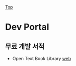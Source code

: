 [Top](../index.md)

# Dev Portal

## 무료 개발 서적

- Open Text Book Library [web](http://open.umn.edu/opentextbooks/)

